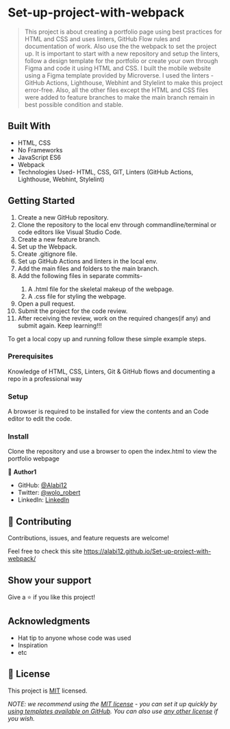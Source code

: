 # Set-up-project-with-webpack

>This project is about creating a portfolio page using best practices for HTML and CSS and uses linters, GitHub Flow rules and documentation of work. Also use the the webpack to set the project up. It is important to start with a new repository and setup the linters, follow a design template for the portfolio or create your own through Figma and code it using HTML and CSS. I built the mobile website using a Figma template provided by Microverse. I used the linters - GitHub Actions, Lighthouse, Webhint and Stylelint to make this project error-free. Also, all the other files except the HTML and CSS files were added to feature branches to make the main branch remain in best possible condition and stable.


## Built With

- HTML, CSS
- No Frameworks
- JavaScript ES6
- Webpack
- Technologies Used- HTML, CSS, GIT, Linters (GitHub Actions, Lighthouse, Webhint, Stylelint)

## Getting Started
<ol>
   <li>Create a new GitHub repository.</li>
   <li>Clone the repository to the local env through commandline/terminal or code editors like Visual Studio Code.</li>
   <li>Create a new feature branch.</li>
   <li>Set up the Webpack.</li>
   <li>Create .gitignore file.</li>
   <li>Set up GitHub Actions and linters in the local env.</li>
   <li>Add the main files and folders to the main branch.</li>
   <li>Add the following files in separate commits-</li>
     <ol>
       <li>A .html file for the skeletal makeup of the webpage.</li>
       <li>A .css file for styling the webpage.</li>
     </ol>
   <li>Open a pull request.</li>
   <li>Submit the project for the code review.</li>
   <li>After receiving the review, work on the required changes(if any) and submit again. Keep learning!!!</li>
</ol>


To get a local copy up and running follow these simple example steps.

### Prerequisites
Knowledge of HTML, CSS, Linters, Git & GitHub flows and documenting a repo in a professional way

### Setup
A browser is required to be installed for view the contents and an Code editor to edit the code.

### Install
Clone the repository and use a browser to open the index.html to view the portfolio webpage

👤 **Author1**

- GitHub: [@Alabi12](https://github.com/Alabi12)
- Twitter: [@wolo_robert](https://twitter.com/wolo_robert)
- LinkedIn: [LinkedIn](https://linkedin.com/in/robert-o-alabi-49ba4b184)


## 🤝 Contributing

Contributions, issues, and feature requests are welcome!

Feel free to check this site  https://alabi12.github.io/Set-up-project-with-webpack/

## Show your support

Give a ⭐️ if you like this project!

## Acknowledgments

- Hat tip to anyone whose code was used
- Inspiration
- etc

## 📝 License

This project is [MIT](./LICENSE) licensed.

_NOTE: we recommend using the [MIT license](https://choosealicense.com/licenses/mit/) - you can set it up quickly by [using templates available on GitHub](https://docs.github.com/en/communities/setting-up-your-project-for-healthy-contributions/adding-a-license-to-a-repository). You can also use [any other license](https://choosealicense.com/licenses/) if you wish._
